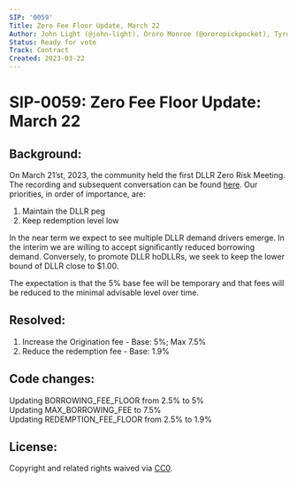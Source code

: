 ```yaml
---
SIP: '0059'
Title: Zero Fee Floor Update, March 22
Author: John Light (@john-light), Ororo Monroe (@ororopickpocket), Tyrone Johnson (@tjcloa)
Status: Ready for vote
Track: Contract
Created: 2023-03-22
---
```


# SIP-0059: Zero Fee Floor Update: March 22

## Background:
On March 21’st, 2023, the community held the first DLLR Zero Risk Meeting. The recording and subsequent conversation can be found [here](https://www.youtube.com/watch?v=JRTM8yAlFAI). 
Our priorities, in order of importance, are:
  1. Maintain the DLLR peg
  2. Keep redemption level low   

In the near term we expect to see multiple DLLR demand drivers emerge. In the interim we are willing to accept significantly reduced borrowing demand. Conversely, to promote DLLR hoDLLRs, we seek to keep the lower bound of DLLR close to $1.00.

The expectation is that the 5% base fee will be temporary and that fees will be reduced to the minimal advisable level over time.

## Resolved:
  1. Increase the Origination fee - Base: 5%; Max 7.5%
  2. Reduce the redemption fee - Base: 1.9%

## Code changes:

Updating BORROWING_FEE_FLOOR from 2.5% to 5%  
Updating MAX_BORROWING_FEE to 7.5%  
Updating REDEMPTION_FEE_FLOOR from 2.5% to 1.9% 

## License:
Copyright and related rights waived via [CC0](https://creativecommons.org/publicdomain/zero/1.0/).
